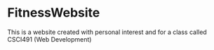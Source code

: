 # FitnessWebsite
This is a website created with personal interest and for a class called CSCI491 (Web Development)

